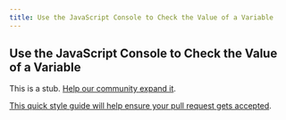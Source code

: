 ```yaml
---
title: Use the JavaScript Console to Check the Value of a Variable
---
```

## Use the JavaScript Console to Check the Value of a Variable

This is a stub. <a href='https://github.com/freecodecamp/guides/tree/master/src/pages/certifications/javascript-algorithms-and-data-structures/debugging/use-the-javascript-console-to-check-the-value-of-a-variable/index.md' target='_blank' rel='nofollow'>Help our community expand it</a>.

<a href='https://github.com/freecodecamp/guides/blob/master/README.md' target='_blank' rel='nofollow'>This quick style guide will help ensure your pull request gets accepted</a>.

<!-- The article goes here, in GitHub-flavored Markdown. Feel free to add YouTube videos, images, and CodePen/JSBin embeds  -->
